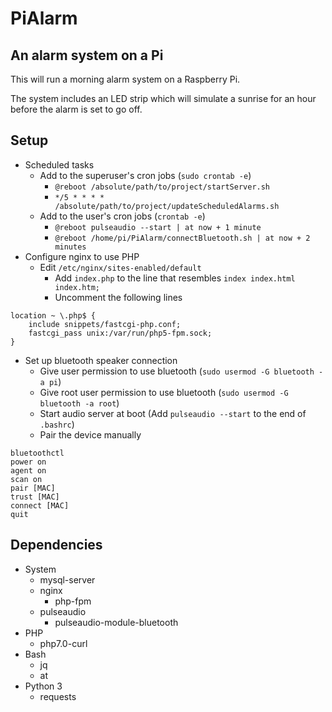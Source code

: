 # PiAlarm
## An alarm system on a Pi
This will run a morning alarm system on a Raspberry Pi.

The system includes an LED strip which will simulate a sunrise for an hour before the alarm is set to go off.

## Setup
* Scheduled tasks
    * Add to the superuser's cron jobs (`sudo crontab -e`)
        * `@reboot /absolute/path/to/project/startServer.sh`
        * `*/5 * * * * /absolute/path/to/project/updateScheduledAlarms.sh`
    * Add to the user's cron jobs (`crontab -e`)
        * `@reboot pulseaudio --start | at now + 1 minute`
        * `@reboot /home/pi/PiAlarm/connectBluetooth.sh | at now + 2 minutes`
* Configure nginx to use PHP
    * Edit `/etc/nginx/sites-enabled/default`
        * Add `index.php` to the line that resembles `index index.html index.htm;`
        * Uncomment the following lines
```
location ~ \.php$ {
    include snippets/fastcgi-php.conf;
    fastcgi_pass unix:/var/run/php5-fpm.sock;
}
```
* Set up bluetooth speaker connection
    * Give user permission to use bluetooth (`sudo usermod -G bluetooth -a pi`)
    * Give root user permission to use bluetooth (`sudo usermod -G bluetooth -a root`)
    * Start audio server at boot (Add `pulseaudio --start` to the end of `.bashrc`)
    * Pair the device manually
```
bluetoothctl
power on
agent on
scan on
pair [MAC]
trust [MAC]
connect [MAC]
quit
```

## Dependencies
* System
    * mysql-server
    * nginx
        * php-fpm
    * pulseaudio
        * pulseaudio-module-bluetooth
* PHP
    * php7.0-curl
* Bash
    * jq
    * at
* Python 3
    * requests
